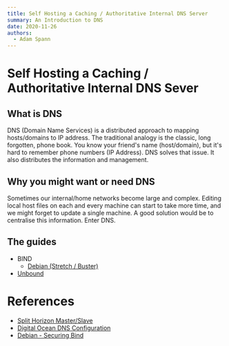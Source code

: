 ```yaml
---
title: Self Hosting a Caching / Authoritative Internal DNS Server
summary: An Introduction to DNS
date: 2020-11-26
authors:
  - Adam Spann
---
```

# Self Hosting a Caching / Authoritative Internal DNS Sever

## What is DNS

DNS (Domain Name Services) is a distributed approach to mapping hosts/domains to IP address.
The traditional analogy is the classic, long forgotten, phone book. You know your friend's name (host/domain), but it's hard to remember phone numbers (IP Address). DNS solves that issue. It also distributes the information and management.

## Why you might want or need DNS

Sometimes our internal/home networks become large and complex. Editing local host files on each and every machine can start to take more time, and we might forget to update a single machine. A good solution would be to centralise this information. Enter DNS.

## The guides
- BIND
    - [Debian (Stretch / Buster)](debian-bind.md)
- [Unbound](unbound-dns.md)

# References
- [Split Horizon Master/Slave](https://jensd.be/160/linux/split-horizon-dns-masterslave-with-bind)
- [Digital Ocean DNS Configuration](https://www.digitalocean.com/community/tutorials/how-to-configure-bind-as-a-private-network-dns-server-on-debian-9)
- [Debian - Securing Bind](https://www.debian.org/doc/manuals/securing-debian-manual/sec-bind.en.html)
